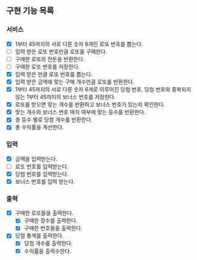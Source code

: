 ## 구현 기능 목록
### 서비스
- [X] 1부터 45까지의 서로 다른 숫자 6개인 로또 번호를 뽑는다. 
- [ ] 입력 받은 로또 번호만큼 로또를 구매한다.
- [ ] 구매한 로또의 잔돈을 반환한다.
- [ ] 구매한 로또 번호를 저장한다.
- [X] 입력 받은 만큼 로또 번호를 뽑는다.
- [X] 입력 받은 금액에 맞는 구매 개수만큼 로또를 반환한다.
- [X] 1부터 45까지의 서로 다른 숫자 6개로 이루어진 당첨 번호, 당첨 번호와 중복되지 않는 1부터 45까지의 보너스 번호를 저장한다.
- [X] 로또를 받으면 맞는 개수를 반환하고 보너스 번호가 있는지 확인한다.
- [X] 맞는 개수와 보너스 번호 매치 여부에 맞는 등수를 반환한다.
- [X] 총 등수 별로 당첨 개수를 반환한다.
- [X] 총 수익률을 계산한다.
### 입력
- [X] 금액을 입력받는다.
- [ ] 로또 번호를 입력받는다.
- [X] 당첨 번호를 입력받는다.
- [X] 보너스 번호를 입력 받는다.
### 출력
- [X] 구매한 로또들을 출력한다.
  - [X] 구매한 장수를 출력한다.
  - [X] 구매한 번호들을 출력한다.
- [X] 당첨 통계를 출력한다.
  - [X] 당첨 개수를 출력한다.
  - [X] 수익률을 출력수한다.